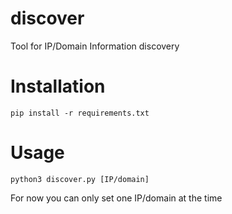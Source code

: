 # discover

Tool for IP/Domain Information discovery

# Installation

`pip install -r requirements.txt`

# Usage

`python3 discover.py [IP/domain]`

For now you can only set one IP/domain at the time
